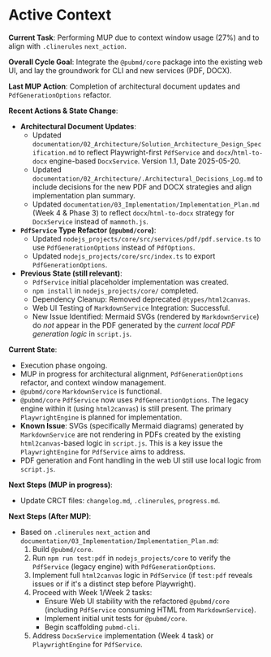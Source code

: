 # Active Context

**Current Task**: Performing MUP due to context window usage (27%) and to align with `.clinerules` `next_action`.

**Overall Cycle Goal**: Integrate the `@pubmd/core` package into the existing web UI, and lay the groundwork for CLI and new services (PDF, DOCX).

**Last MUP Action**: Completion of architectural document updates and `PdfGenerationOptions` refactor.

**Recent Actions & State Change**:
- **Architectural Document Updates**:
    - Updated `documentation/02_Architecture/Solution_Architecture_Design_Specification.md` to reflect Playwright-first `PdfService` and `docx`/`html-to-docx` engine-based `DocxService`. Version 1.1, Date 2025-05-20.
    - Updated `documentation/02_Architecture/.Architectural_Decisions_Log.md` to include decisions for the new PDF and DOCX strategies and align implementation plan summary.
    - Updated `documentation/03_Implementation/Implementation_Plan.md` (Week 4 & Phase 3) to reflect `docx`/`html-to-docx` strategy for `DocxService` instead of `mammoth.js`.
- **`PdfService` Type Refactor (`@pubmd/core`)**:
    - Updated `nodejs_projects/core/src/services/pdf/pdf.service.ts` to use `PdfGenerationOptions` instead of `PdfOptions`.
    - Updated `nodejs_projects/core/src/index.ts` to export `PdfGenerationOptions`.
- **Previous State (still relevant)**:
    - `PdfService` initial placeholder implementation was created.
    - `npm install` in `nodejs_projects/core/` completed.
    - Dependency Cleanup: Removed deprecated `@types/html2canvas`.
    - Web UI Testing of `MarkdownService` Integration: Successful.
    - New Issue Identified: Mermaid SVGs (rendered by `MarkdownService`) do *not* appear in the PDF generated by the *current local PDF generation logic* in `script.js`.

**Current State**:
- Execution phase ongoing.
- MUP in progress for architectural alignment, `PdfGenerationOptions` refactor, and context window management.
- `@pubmd/core` `MarkdownService` is functional.
- `@pubmd/core` `PdfService` now uses `PdfGenerationOptions`. The legacy engine within it (using `html2canvas`) is still present. The primary `PlaywrightEngine` is planned for implementation.
- **Known Issue**: SVGs (specifically Mermaid diagrams) generated by `MarkdownService` are not rendering in PDFs created by the existing `html2canvas`-based logic in `script.js`. This is a key issue the `PlaywrightEngine` for `PdfService` aims to address.
- PDF generation and Font handling in the web UI still use local logic from `script.js`.

**Next Steps (MUP in progress)**:
- Update CRCT files: `changelog.md`, `.clinerules`, `progress.md`.

**Next Steps (After MUP)**:
- Based on `.clinerules` `next_action` and `documentation/03_Implementation/Implementation_Plan.md`:
    1.  Build `@pubmd/core`.
    2.  Run `npm run test:pdf` in `nodejs_projects/core` to verify the `PdfService` (legacy engine) with `PdfGenerationOptions`.
    3.  Implement full `html2canvas` logic in `PdfService` (if `test:pdf` reveals issues or if it's a distinct step before Playwright).
    4.  Proceed with Week 1/Week 2 tasks:
        - Ensure Web UI stability with the refactored `@pubmd/core` (including `PdfService` consuming HTML from `MarkdownService`).
        - Implement initial unit tests for `@pubmd/core`.
        - Begin scaffolding `pubmd-cli`.
    5.  Address `DocxService` implementation (Week 4 task) or `PlaywrightEngine` for `PdfService`.